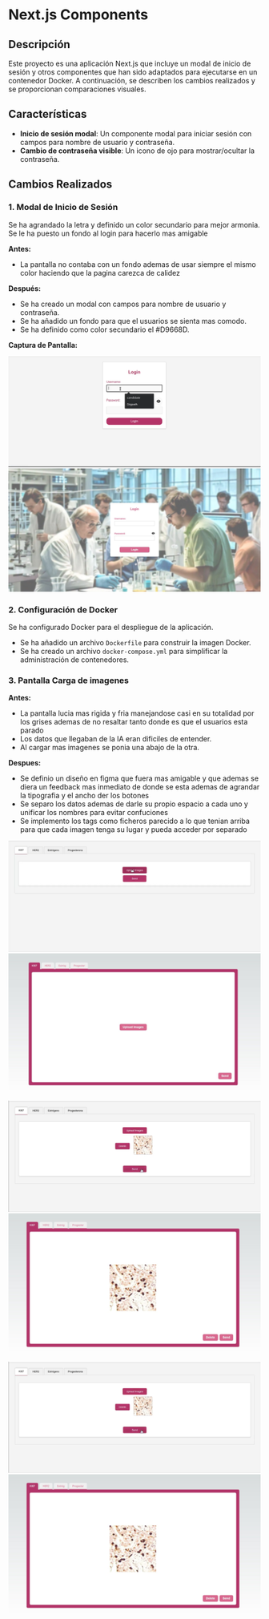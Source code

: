 # Next.js Components

## Descripción

Este proyecto es una aplicación Next.js que incluye un modal de inicio de sesión y otros componentes que han sido adaptados para ejecutarse en un contenedor Docker. A continuación, se describen los cambios realizados y se proporcionan comparaciones visuales.

## Características

- **Inicio de sesión modal**: Un componente modal para iniciar sesión con campos para nombre de usuario y contraseña.
- **Cambio de contraseña visible**: Un icono de ojo para mostrar/ocultar la contraseña.

## Cambios Realizados

### 1. Modal de Inicio de Sesión

Se ha agrandado la letra y definido un color secundario para mejor armonia. Se le ha puesto un fondo al login para hacerlo mas amigable

**Antes:**

- La pantalla no contaba con un fondo ademas de usar siempre el mismo color haciendo que la pagina carezca de calidez

**Después:**

- Se ha creado un modal con campos para nombre de usuario y contraseña.
- Se ha añadido un fondo para que el usuarios se sienta mas comodo.
- Se ha definido como color secundario el #D9668D.

**Captura de Pantalla:**

![Modal de Inicio de Sesión - Antes](./public/images/login_before.png)
![Modal de Inicio de Sesión - Después](./public/images/login_after.jpg)

### 2. Configuración de Docker

Se ha configurado Docker para el despliegue de la aplicación.

- Se ha añadido un archivo `Dockerfile` para construir la imagen Docker.
- Se ha creado un archivo `docker-compose.yml` para simplificar la administración de contenedores.

### 3. Pantalla Carga de imagenes

**Antes:**

- La pantalla lucia mas rigida y fria manejandose casi en su totalidad por los grises ademas de no resaltar tanto donde es que el usuarios esta parado
- Los datos que llegaban de la IA eran dificiles de entender.
- Al cargar mas imagenes se ponia una abajo de la otra.

**Despues:**

- Se definio un diseño en figma que fuera mas amigable y que ademas se diera un feedback mas inmediato de donde se esta ademas de agrandar la tipografia y el ancho der los botones
- Se separo los datos ademas de darle su propio espacio a cada uno y unificar los nombres para evitar confuciones
- Se implemento los tags como ficheros parecido a lo que tenian arriba para que cada imagen tenga su lugar y pueda acceder por separado

![Pantalla Carga de imagenes - Antes](./public/images/upload_before.png)
![Pantalla Carga de imagenes - Despues](./public/images/upload_after.jpg)

![Pantalla Carga de imagenes - Antes](./public/images/upload2_before.png)
![Pantalla Carga de imagenes - Despues](./public/images/upload2_after.jpg)

![Pantalla Carga de imagenes - Antes](./public/images/upload2_before.png)
![Pantalla Carga de imagenes - Despues](./public/images/upload2_after.jpg)
